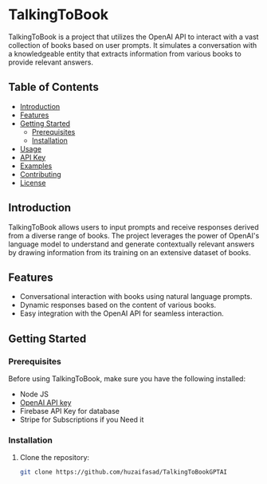 # TalkingToBook

TalkingToBook is a project that utilizes the OpenAI API to interact with a vast collection of books based on user prompts. It simulates a conversation with a knowledgeable entity that extracts information from various books to provide relevant answers.

## Table of Contents
- [Introduction](#introduction)
- [Features](#features)
- [Getting Started](#getting-started)
  - [Prerequisites](#prerequisites)
  - [Installation](#installation)
- [Usage](#usage)
- [API Key](#api-key)
- [Examples](#examples)
- [Contributing](#contributing)
- [License](#license)

## Introduction

TalkingToBook allows users to input prompts and receive responses derived from a diverse range of books. The project leverages the power of OpenAI's language model to understand and generate contextually relevant answers by drawing information from its training on an extensive dataset of books.

## Features

- Conversational interaction with books using natural language prompts.
- Dynamic responses based on the content of various books.
- Easy integration with the OpenAI API for seamless interaction.

## Getting Started

### Prerequisites

Before using TalkingToBook, make sure you have the following installed:

- Node JS
- [OpenAI API key](#api-key)
- Firebase API Key for database
- Stripe for Subscriptions if you Need it 

### Installation

1. Clone the repository:
   ```bash
   git clone https://github.com/huzaifasad/TalkingToBookGPTAI
